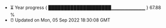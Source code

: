 - ⏳ Year progress { ████████████████████▁▁▁▁▁▁▁▁▁▁ } 67.88 %
- ⏰ Updated on Mon, 05 Sep 2022 18:30:08 GMT

